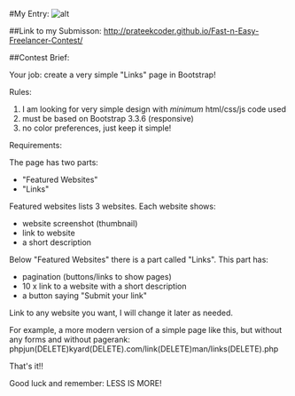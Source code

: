 
#My Entry:
![alt](http://s11.postimg.org/dioxyszpf/entry3.png)

##Link to my Submisson: 
http://prateekcoder.github.io/Fast-n-Easy-Freelancer-Contest/

##Contest Brief:

Your job: create a very simple "Links" page in Bootstrap!

Rules:

1. I am looking for very simple design with *minimum* html/css/js code used
2. must be based on Bootstrap 3.3.6 (responsive)
3. no color preferences, just keep it simple!

Requirements:

The page has two parts:
- "Featured Websites"
- "Links"

Featured websites lists 3 websites. Each website shows:
- website screenshot (thumbnail)
- link to website
- a short description

Below "Featured Websites" there is a part called "Links". This part has:
- pagination (buttons/links to show pages)
- 10 x link to a website with a short description
- a button saying "Submit your link"

Link to any website you want, I will change it later as needed.

For example, a more modern version of a simple page like this, but without any forms and without pagerank:
phpjun(DELETE)kyard(DELETE).com/link(DELETE)man/links(DELETE).php

That's it!!

Good luck and remember: LESS IS MORE!
